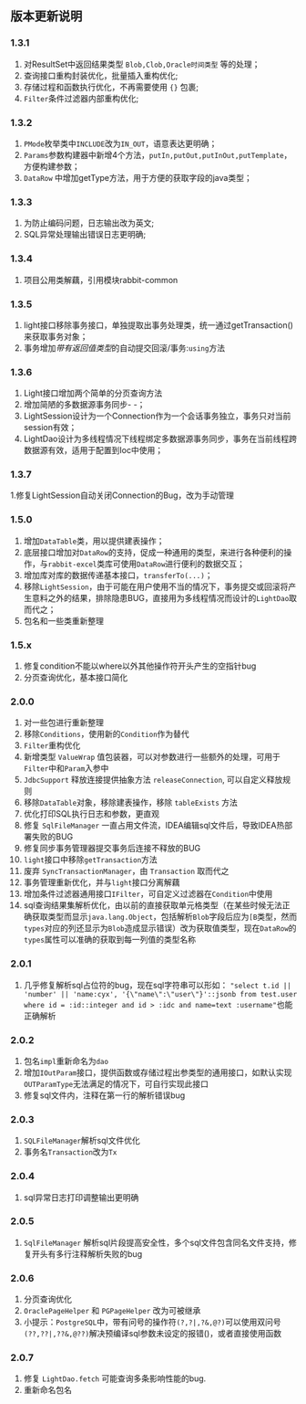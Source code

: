 ## 版本更新说明
### 1.3.1
1. 对ResultSet中返回结果类型 `Blob,Clob,Oracle时间类型` 等的处理；
2. 查询接口重构封装优化，批量插入重构优化;
3. 存储过程和函数执行优化，不再需要使用 `{}` 包裹;
4. `Filter`条件过滤器内部重构优化;
### 1.3.2
1. `PMode`枚举类中`INCLUDE`改为`IN_OUT`，语意表达更明确；
2. `Params`参数构建器中新增4个方法，`putIn,putOut,putInOut,putTemplate`，方便构建参数；
3. `DataRow` 中增加getType方法，用于方便的获取字段的java类型；
### 1.3.3
1. 为防止编码问题，日志输出改为英文;
2. SQL异常处理输出错误日志更明确;
### 1.3.4
1. 项目公用类解藕，引用模块rabbit-common
### 1.3.5
1. light接口移除事务接口，单独提取出事务处理类，统一通过getTransaction()来获取事务对象；
2. 事务增加*带有返回值类型*的自动提交回滚/事务:`using`方法
### 1.3.6
1. Light接口增加两个简单的分页查询方法
2. 增加简陋的多数据源事务同步- -；
3. LightSession设计为一个Connection作为一个会话事务独立，事务只对当前session有效；
4. LightDao设计为多线程情况下线程绑定多数据源事务同步，事务在当前线程跨数据源有效，适用于配置到Ioc中使用；
### 1.3.7
1.修复LightSession自动关闭Connection的Bug，改为手动管理
### 1.5.0
1. 增加`DataTable`类，用以提供建表操作；
2. 底层接口增加对`DataRow`的支持，促成一种通用的类型，来进行各种便利的操作，与`rabbit-excel`类库可使用`DataRow`进行便利的数据交互；
3. 增加库对库的数据传递基本接口，`transferTo(...)`；
4. 移除`LightSession`，由于可能在用户使用不当的情况下，事务提交或回滚将产生意料之外的结果，排除隐患BUG，直接用为多线程情况而设计的`LightDao`取而代之；
5. 包名和一些类重新整理
### 1.5.x
1. 修复condition不能以where以外其他操作符开头产生的空指针bug
2. 分页查询优化，基本接口简化
### 2.0.0
1. 对一些包进行重新整理
2. 移除`Conditions`，使用新的`Condition`作为替代
3. `Filter`重构优化
4. 新增类型 `ValueWrap` 值包装器，可以对参数进行一些额外的处理，可用于`Filter`中和`Param`入参中
5. `JdbcSupport` 释放连接提供抽象方法 `releaseConnection`, 可以自定义释放规则
6. 移除`DataTable`对象，移除建表操作，移除 `tableExists` 方法
7. 优化打印SQL执行日志和参数，更直观
8. 修复 `SqlFileManager` 一直占用文件流，IDEA编辑sql文件后，导致IDEA热部署失败的BUG
9. 修复同步事务管理器提交事务后连接不释放的BUG
10. `light`接口中移除`getTransaction`方法
11. 废弃 `SyncTransactionManager`，由 `Transaction` 取而代之
12. 事务管理重新优化，并与`light`接口分离解藕
13. 增加条件过滤器通用接口`IFilter`，可自定义过滤器在`Condition`中使用
14. sql查询结果集解析优化，由以前的直接获取单元格类型（在某些时候无法正确获取类型而显示`java.lang.Object`，包括解析`Blob`字段后应为`[B`类型，然而`types`对应的列还显示为`Blob`造成显示错误）改为获取值类型，现在`DataRow`的`types`属性可以准确的获取到每一列值的类型名称
### 2.0.1
1. 几乎修复解析sql占位符的bug，现在sql字符串可以形如：
```"select t.id || 'number' || 'name:cyx', '{\"name\":\"user\"}'::jsonb from test.user where id = :id::integer and id > :idc and name=text :username"```也能正确解析
### 2.0.2
1. 包名`impl`重新命名为`dao`
2. 增加`IOutParam`接口，提供函数或存储过程出参类型的通用接口，如默认实现`OUTParamType`无法满足的情况下，可自行实现此接口
3. 修复sql文件内，注释在第一行的解析错误bug
### 2.0.3
1. `SQLFileManager`解析sql文件优化
2. 事务名`Transaction`改为`Tx`
### 2.0.4
1. sql异常日志打印调整输出更明确
### 2.0.5
1. `SqlFileManager` 解析sql片段提高安全性，多个sql文件包含同名文件支持，修复开头有多行注释解析失败的bug
### 2.0.6
1. 分页查询优化
2. `OraclePageHelper` 和 `PGPageHelper` 改为可被继承
3. 小提示：`PostgreSQL`中，带有问号的操作符`(?,?|,?&,@?)`可以使用双问号`(??,??|,??&,@??)`解决预编译sql参数未设定的报错()，或者直接使用函数
### 2.0.7
1. 修复 `LightDao.fetch` 可能查询多条影响性能的bug.
2. 重新命名包名
